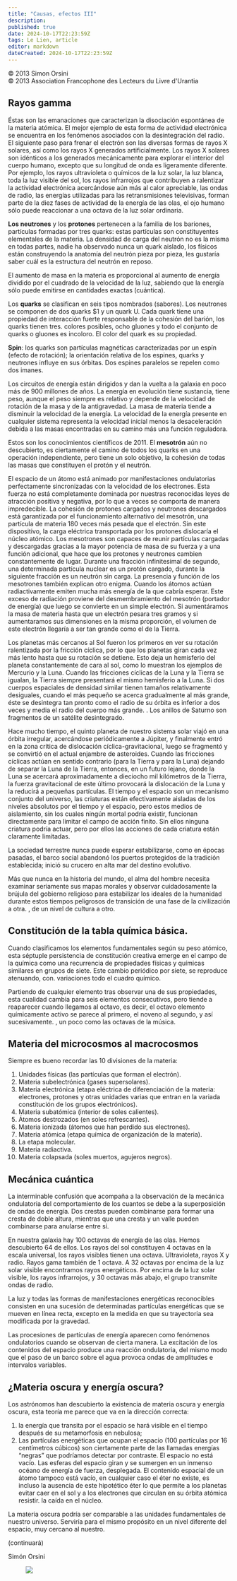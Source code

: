 ```yaml
---
title: "Causas, efectos III"
description: 
published: true
date: 2024-10-17T22:23:59Z
tags: Le Lien, article
editor: markdown
dateCreated: 2024-10-17T22:23:59Z
---
```


<p class="v-card tema v-sheet--gris claro aclarar-3 px-2">© 2013 Simon Orsini<br>© 2013 Association Francophone des Lecteurs du Livre d'Urantia</p>


## Rayos gamma

Éstas son las emanaciones que caracterizan la disociación espontánea de la materia atómica. El mejor ejemplo de esta forma de actividad electrónica se encuentra en los fenómenos asociados con la desintegración del radio. El siguiente paso para frenar el electrón son las diversas formas de rayos X solares, así como los rayos X generados artificialmente. Los rayos X solares son idénticos a los generados mecánicamente para explorar el interior del cuerpo humano, excepto que su longitud de onda es ligeramente diferente. Por ejemplo, los rayos ultravioleta o químicos de la luz solar, la luz blanca, toda la luz visible del sol, los rayos infrarrojos que contribuyen a ralentizar la actividad electrónica acercándose aún más al calor apreciable, las ondas de radio, las energías utilizadas para las retransmisiones televisivas, forman parte de la diez fases de actividad de la energía de las olas, el ojo humano sólo puede reaccionar a una octava de la luz solar ordinaria.

**Los neutrones** y los **protones** pertenecen a la familia de los bariones, partículas formadas por tres quarks: estas partículas son constituyentes elementales de la materia. La densidad de carga del neutrón no es la misma en todas partes, nadie ha observado nunca un quark aislado, los físicos están construyendo la anatomía del neutrón pieza por pieza, les gustaría saber cuál es la estructura del neutrón en reposo.

El aumento de masa en la materia es proporcional al aumento de energía dividido por el cuadrado de la velocidad de la luz, sabiendo que la energía sólo puede emitirse en cantidades exactas (cuántica).

Los **quarks** se clasifican en seis tipos nombrados (sabores). Los neutrones se componen de dos quarks $1 y un quark U. Cada quark tiene una propiedad de interacción fuerte responsable de la cohesión del barión, los quarks tienen tres. colores posibles, ocho gluones y todo el conjunto de quarks o gluones es incoloro. El color del quark es su propiedad.

**Spin**: los quarks son partículas magnéticas caracterizadas por un espín (efecto de rotación); la orientación relativa de los espines, quarks y neutrones influye en sus órbitas. Dos espines paralelos se repelen como dos imanes.

Los circuitos de energía están dirigidos y dan la vuelta a la galaxia en poco más de 900 millones de años. La energía en evolución tiene sustancia, tiene peso, aunque el peso siempre es relativo y depende de la velocidad de rotación de la masa y de la antigravedad. La masa de materia tiende a disminuir la velocidad de la energía. La velocidad de la energía presente en cualquier sistema representa la velocidad inicial menos la desaceleración debida a las masas encontradas en su camino más una función reguladora.

Estos son los conocimientos científicos de 2011. El **mesotrón** aún no descubierto, es ciertamente el camino de todos los quarks en una operación independiente, pero tiene un solo objetivo, la cohesión de todas las masas que constituyen el protón y el neutrón.

El espacio de un átomo está animado por manifestaciones ondulatorias perfectamente sincronizadas con la velocidad de los electrones. Esta fuerza no está completamente dominada por nuestras reconocidas leyes de atracción positiva y negativa, por lo que a veces se comporta de manera impredecible. La cohesión de protones cargados y neutrones descargados está garantizada por el funcionamiento alternativo del mesotrón, una partícula de materia 180 veces más pesada que el electrón. Sin este dispositivo, la carga eléctrica transportada por los protones dislocaría el núcleo atómico. Los mesotrones son capaces de reunir partículas cargadas y descargadas gracias a la mayor potencia de masa de su fuerza y a una función adicional, que hace que los protones y neutrones cambien constantemente de lugar. Durante una fracción infinitesimal de segundo, una determinada partícula nuclear es un protón cargado, durante la siguiente fracción es un neutrón sin carga. La presencia y función de los mesotrones también explican otro enigma. Cuando los átomos actúan radiactivamente emiten mucha más energía de la que cabría esperar. Este exceso de radiación proviene del desmembramiento del mesotrón (portador de energía) que luego se convierte en un simple electrón. Si aumentáramos la masa de materia hasta que un electrón pesara tres gramos y si aumentaramos sus dimensiones en la misma proporción, el volumen de este electrón llegaría a ser tan grande como el de la Tierra.

Los planetas más cercanos al Sol fueron los primeros en ver su rotación ralentizada por la fricción cíclica, por lo que los planetas giran cada vez más lento hasta que su rotación se detiene. Esto deja un hemisferio del planeta constantemente de cara al sol, como lo muestran los ejemplos de Mercurio y la Luna. Cuando las fricciones cíclicas de la Luna y la Tierra se igualan, la Tierra siempre presentará el mismo hemisferio a la Luna. Si dos cuerpos espaciales de densidad similar tienen tamaños relativamente desiguales, cuando el más pequeño se acerca gradualmente al más grande, éste se desintegra tan pronto como el radio de su órbita es inferior a dos veces y media el radio del cuerpo más grande. . Los anillos de Saturno son fragmentos de un satélite desintegrado.

Hace mucho tiempo, el quinto planeta de nuestro sistema solar viajó en una órbita irregular, acercándose periódicamente a Júpiter, y finalmente entró en la zona crítica de dislocación cíclica-gravitacional, luego se fragmentó y se convirtió en el actual enjambre de asteroides. Cuando las fricciones cíclicas actúan en sentido contrario (para la Tierra y para la Luna) dejando de separar la Luna de la Tierra, entonces, en un futuro lejano, donde la Luna se acercará aproximadamente a dieciocho mil kilómetros de la Tierra, la fuerza gravitacional de este último provocará la dislocación de la Luna y la reducirá a pequeñas partículas. El tiempo y el espacio son un mecanismo conjunto del universo, las criaturas están efectivamente aisladas de los niveles absolutos por el tiempo y el espacio, pero estos medios de aislamiento, sin los cuales ningún mortal podría existir, funcionan directamente para limitar el campo de acción finito. Sin ellos ninguna criatura podría actuar, pero por ellos las acciones de cada criatura están claramente limitadas.

La sociedad terrestre nunca puede esperar estabilizarse, como en épocas pasadas, el barco social abandonó los puertos protegidos de la tradición establecida; inició su crucero en alta mar del destino evolutivo.

Más que nunca en la historia del mundo, el alma del hombre necesita examinar seriamente sus mapas morales y observar cuidadosamente la brújula del gobierno religioso para estabilizar los ideales de la humanidad durante estos tiempos peligrosos de transición de una fase de la civilización a otra. , de un nivel de cultura a otro.

## Constitución de la tabla química básica.

Cuando clasificamos los elementos fundamentales según su peso atómico, esta séptuple persistencia de constitución creativa emerge en el campo de la química como una recurrencia de propiedades físicas y químicas similares en grupos de siete. Este cambio periódico por siete, se reproduce atenuando, con. variaciones todo el cuadro químico.

Partiendo de cualquier elemento tras observar una de sus propiedades, esta cualidad cambia para seis elementos consecutivos, pero tiende a reaparecer cuando llegamos al octavo, es decir, el octavo elemento químicamente activo se parece al primero, el noveno al segundo, y así sucesivamente. , un poco como las octavas de la música.

## Materia del microcosmos al macrocosmos

Siempre es bueno recordar las 10 divisiones de la materia:

1. Unidades físicas (las partículas que forman el electrón).
2. Materia subelectrónica (gases supersolares).
3. Materia electrónica (etapa eléctrica de diferenciación de la materia: electrones, protones y otras unidades varias que entran en la variada constitución de los grupos electrónicos).
4. Materia subatómica (interior de soles calientes).
5. Átomos destrozados (en soles refrescantes).
6. Materia ionizada (átomos que han perdido sus electrones).
7. Materia atómica (etapa química de organización de la materia).
8. La etapa molecular.
9. Materia radiactiva.
10. Materia colapsada (soles muertos, agujeros negros).

## Mecánica cuántica

La interminable confusión que acompaña a la observación de la mecánica ondulatoria del comportamiento de los cuantos se debe a la superposición de ondas de energía. Dos crestas pueden combinarse para formar una cresta de doble altura, mientras que una cresta y un valle pueden combinarse para anularse entre sí.

En nuestra galaxia hay 100 octavas de energía de las olas. Hemos descubierto 64 de ellos. Los rayos del sol constituyen 4 octavas en la escala universal, los rayos visibles tienen una octava. Ultravioleta, rayos X y radio. Rayos gama también de 1 octava. A 32 octavas por encima de la luz solar visible encontramos rayos energéticos. Por encima de la luz solar visible, los rayos infrarrojos, y 30 octavas más abajo, el grupo transmite ondas de radio.

La luz y todas las formas de manifestaciones energéticas reconocibles consisten en una sucesión de determinadas partículas energéticas que se mueven en línea recta, excepto en la medida en que su trayectoria sea modificada por la gravedad.

Las procesiones de partículas de energía aparecen como fenómenos ondulatorios cuando se observan de cierta manera. La excitación de los contenidos del espacio produce una reacción ondulatoria, del mismo modo que el paso de un barco sobre el agua provoca ondas de amplitudes e intervalos variables.

## ¿Materia oscura y energía oscura?

Los astrónomos han descubierto la existencia de materia oscura y energía oscura, esta teoría me parece que va en la dirección correcta:

1. la energía que transita por el espacio se hará visible en el tiempo después de su metamorfosis en nebulosa;
2. Las partículas energéticas que ocupan el espacio (100 partículas por 16 centímetros cúbicos) son ciertamente parte de las llamadas energías “negras” que podríamos detectar por contraste. El espacio no está vacío. Las esferas del espacio giran y se sumergen en un inmenso océano de energía de fuerza, desplegada. El contenido espacial de un átomo tampoco está vacío, en cualquier caso el éter no existe, es incluso la ausencia de este hipotético éter lo que permite a los planetas evitar caer en el sol y a los electrones que circulan en su órbita atómica resistir. la caída en el núcleo.

La materia oscura podría ser comparable a las unidades fundamentales de nuestro universo. Serviría para el mismo propósito en un nivel diferente del espacio, muy cercano al nuestro.

(continuará)

Simón Orsini

<figure id="Figure_6" class="image urantiapedia">
<img src="/image/article/Le_Lien/images_01/185.jpg">
</figure>

